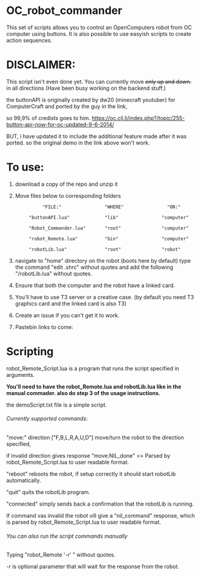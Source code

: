 # OC_robot_commander
This set of scripts allows you to control an OpenComputers robot from OC computer using buttons. 
It is also possible to use easyish scripts to create action sequences. 

# DISCLAIMER:
This script isn't even done yet. You can currently move ~~only up and down.~~ in all directions (Have been busy working on the backend stuff.)

the buttonAPI is originally created by dw20 (minecraft youtuber) for ComputerCraft and ported by the guy in the link, 

so 99,9% of credists goes to him. https://oc.cil.li/index.php?/topic/255-button-api-now-for-oc-updated-9-6-2014/

BUT, i have updated it to include the additional feature made after it was ported. so the original demo in the link above won't work.

# To use:
1. download a copy of the repo and unzip it

2. Move files below to corresponding folders

                 "FILE:"                "WHERE"                "ON:"
                 
            "buttonAPI.lua"             "lib"                "computer"
            
            "Robot_Commander.lua"       "root"               "computer"
            
            "robot_Remote.lua"          "bin"                "computer"
            
            "robotLib.lua"              "root"               "robot"

3. navigate to "home" directory on the robot (boots here by default) type the command "edit .shrc" without quotes and add the following "/robotLib.lua" without quotes.

4. Ensure that both the computer and the robot have a linked card.

5. You'll have to use T3 server or a creative case. (by default you need T3 graphics card and the linked card is also T3)

6. Create an issue if you can't get it to work.

7. Pastebin links to come:

# Scripting
robot_Remote_Script.lua is a program that runs the script specified in arguments.

**You'll need to have the robot_Remote.lua and robotLib.lua like in the manual commader. also do step 3 of the usage instructions.**

the demoScript.txt file is a simple script.
###### Currently supported commands:

"move:<direction>"   direction ["F,B,L,R,A,U,D"] move/turn the robot to the direction specified, 

   if invalid direction gives response "move:NIL_done" >> Parsed by robot_Remote_Script.lua to user readable format.
  
"reboot" reboots the robot, if setup correctly it should start robotLib automatically.

"quit" quits the robotLib program.

"connected" simply sends back a confirmation that the robotLib is running.

If command vas invalid the robot vill give a "nil_command" response, which is parsed by robot_Remote_Script.lua to user readable format.

###### You can also run the script commands manually 
Typing "robot_Remote '-r' <one of the commands above>" without quotes.
  
-r is optional parameter that will wait for the response from the robot.
  
